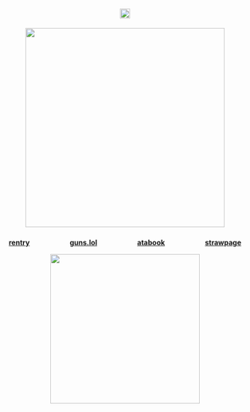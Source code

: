 <h4 align="center"><img src="https://komarev.com/ghpvc/?username=crossinton&color=414852&label=✩" height="20">


<h4 align="center">
<img src="https://files.catbox.moe/plv5i7.png" width="400">

</h4>

<h4 align="center">
  
[rentry](https://rentry.co/crossinton)ㅤㅤㅤㅤㅤ ㅤ[guns.lol](https://guns.lol/crossinton)ㅤㅤㅤㅤㅤ ㅤ[atabook](https://crossinton.atabook.org)ㅤㅤㅤㅤㅤ ㅤ[strawpage](https://thecowpoke.straw.page)

<img src="https://spotify-github-profile.kittinanx.com/api/view?uid=31ewfgkw636gbfassnmqvzyjluvm&cover_image=true&theme=natemoo-re&show_offline=false&background_color=787894&interchange=false&bar_color=b2afd9&bar_color_cover=false" width="300">

</h4> 
</p>
